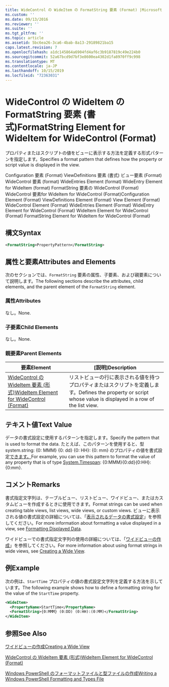 ```yaml
---
title: WideControl の WideItem の FormatString 要素 (Format) |Microsoft Docs
ms.custom: ''
ms.date: 09/13/2016
ms.reviewer: ''
ms.suite: ''
ms.tgt_pltfrm: ''
ms.topic: article
ms.assetid: 5bc6ea26-3ca6-4bab-8a13-29189821ba15
caps.latest.revision: 7
ms.openlocfilehash: a1dc145864a6904fd4af6c3b9187819c49e224b0
ms.sourcegitcommit: 52a67bcd9d7bf3e8600ea4302d1fa8970ff9c998
ms.translationtype: MT
ms.contentlocale: ja-JP
ms.lasthandoff: 10/15/2019
ms.locfileid: "72363031"
---
```

# <a name="formatstring-element-for-wideitem-for-widecontrol-format"></a><span data-ttu-id="01977-102">WideControl の WideItem の FormatString 要素 (書式)</span><span class="sxs-lookup"><span data-stu-id="01977-102">FormatString Element for WideItem for WideControl (Format)</span></span>

<span data-ttu-id="01977-103">プロパティまたはスクリプトの値をビューに表示する方法を定義する形式パターンを指定します。</span><span class="sxs-lookup"><span data-stu-id="01977-103">Specifies a format pattern that defines how the property or script value is displayed in the view.</span></span>

<span data-ttu-id="01977-104">Configuration 要素 (Format) ViewDefinitions 要素 (書式) ビュー要素 (Format) WideControl 要素 (format) WideEntries Element (format) WideEntry Element for WideItem (format) FormatString 要素の WideControl (Format) WideControl 要素for WideItem for WideControl (Format)</span><span class="sxs-lookup"><span data-stu-id="01977-104">Configuration Element (Format) ViewDefinitions Element (Format) View Element (Format) WideControl Element (Format) WideEntries Element (Format) WideEntry Element for WideControl (Format) WideItem Element for WideControl (Format) FormatString Element for WideItem for WideControl (Format)</span></span>

## <a name="syntax"></a><span data-ttu-id="01977-105">構文</span><span class="sxs-lookup"><span data-stu-id="01977-105">Syntax</span></span>

```xml
<FormatString>PropertyPattern</FormatString>
```

## <a name="attributes-and-elements"></a><span data-ttu-id="01977-106">属性と要素</span><span class="sxs-lookup"><span data-stu-id="01977-106">Attributes and Elements</span></span>

<span data-ttu-id="01977-107">次のセクションでは、`FormatString` 要素の属性、子要素、および親要素について説明します。</span><span class="sxs-lookup"><span data-stu-id="01977-107">The following sections describe the attributes, child elements, and the parent element of the `FormatString` element.</span></span>

### <a name="attributes"></a><span data-ttu-id="01977-108">属性</span><span class="sxs-lookup"><span data-stu-id="01977-108">Attributes</span></span>

<span data-ttu-id="01977-109">なし。</span><span class="sxs-lookup"><span data-stu-id="01977-109">None.</span></span>

### <a name="child-elements"></a><span data-ttu-id="01977-110">子要素</span><span class="sxs-lookup"><span data-stu-id="01977-110">Child Elements</span></span>

<span data-ttu-id="01977-111">なし。</span><span class="sxs-lookup"><span data-stu-id="01977-111">None.</span></span>

### <a name="parent-elements"></a><span data-ttu-id="01977-112">親要素</span><span class="sxs-lookup"><span data-stu-id="01977-112">Parent Elements</span></span>

|<span data-ttu-id="01977-113">要素</span><span class="sxs-lookup"><span data-stu-id="01977-113">Element</span></span>|<span data-ttu-id="01977-114">[説明]</span><span class="sxs-lookup"><span data-stu-id="01977-114">Description</span></span>|
|-------------|-----------------|
|[<span data-ttu-id="01977-115">WideControl の WideItem 要素 (形式)</span><span class="sxs-lookup"><span data-stu-id="01977-115">WideItem Element for WideControl (Format)</span></span>](./wideitem-element-for-widecontrol-format.md)|<span data-ttu-id="01977-116">リストビューの行に表示される値を持つプロパティまたはスクリプトを定義します。</span><span class="sxs-lookup"><span data-stu-id="01977-116">Defines the property or script whose value is displayed in a row of the list view.</span></span>|

## <a name="text-value"></a><span data-ttu-id="01977-117">テキスト値</span><span class="sxs-lookup"><span data-stu-id="01977-117">Text Value</span></span>

<span data-ttu-id="01977-118">データの書式設定に使用するパターンを指定します。</span><span class="sxs-lookup"><span data-stu-id="01977-118">Specify the pattern that is used to format the data.</span></span> <span data-ttu-id="01977-119">たとえば、このパターンを使用すると、型 system.string: {0: MMM} {0: dd} {0: HH}: {0: mm} のプロパティの値を書式設定[できます。](/dotnet/api/System.TimeSpan)</span><span class="sxs-lookup"><span data-stu-id="01977-119">For example, you can use this pattern to format the value of any property that is of type [System.Timespan](/dotnet/api/System.TimeSpan): {0:MMM}{0:dd}{0:HH}:{0:mm}.</span></span>

## <a name="remarks"></a><span data-ttu-id="01977-120">コメント</span><span class="sxs-lookup"><span data-stu-id="01977-120">Remarks</span></span>

<span data-ttu-id="01977-121">書式指定文字列は、テーブルビュー、リストビュー、ワイドビュー、またはカスタムビューを作成するときに使用できます。</span><span class="sxs-lookup"><span data-stu-id="01977-121">Format strings can be used when creating table views, list views, wide views, or custom views.</span></span> <span data-ttu-id="01977-122">ビューに表示される値の書式設定の詳細については、「[表示されるデータの書式設定](./formatting-displayed-data.md)」を参照してください。</span><span class="sxs-lookup"><span data-stu-id="01977-122">For more information about formatting a value displayed in a view, see [Formatting Displayed Data](./formatting-displayed-data.md).</span></span>

<span data-ttu-id="01977-123">ワイドビューでの書式指定文字列の使用の詳細については、「[ワイドビューの作成](./creating-a-wide-view.md)」を参照してください。</span><span class="sxs-lookup"><span data-stu-id="01977-123">For more information about using format strings in wide views, see [Creating a Wide View](./creating-a-wide-view.md).</span></span>

## <a name="example"></a><span data-ttu-id="01977-124">例</span><span class="sxs-lookup"><span data-stu-id="01977-124">Example</span></span>

<span data-ttu-id="01977-125">次の例は、`StartTime` プロパティの値の書式設定文字列を定義する方法を示しています。</span><span class="sxs-lookup"><span data-stu-id="01977-125">The following example shows how to define a formatting string for the value of the `StartTime` property.</span></span>

```xml
<WideItem>
  <PropertyName>StartTime</PropertyName>
  <FormatString>{0:MMM} (0:DD) (0:HH):(0:MM)</FormatString>
</WideItem>
```

## <a name="see-also"></a><span data-ttu-id="01977-126">参照</span><span class="sxs-lookup"><span data-stu-id="01977-126">See Also</span></span>

[<span data-ttu-id="01977-127">ワイドビューの作成</span><span class="sxs-lookup"><span data-stu-id="01977-127">Creating a Wide View</span></span>](./creating-a-wide-view.md)

[<span data-ttu-id="01977-128">WideControl の WideItem 要素 (形式)</span><span class="sxs-lookup"><span data-stu-id="01977-128">WideItem Element for WideControl (Format)</span></span>](./wideitem-element-for-widecontrol-format.md)

[<span data-ttu-id="01977-129">Windows PowerShell のフォーマットファイルと型ファイルの作成</span><span class="sxs-lookup"><span data-stu-id="01977-129">Writing a Windows PowerShell Formatting and Types File</span></span>](./writing-a-powershell-formatting-file.md)
